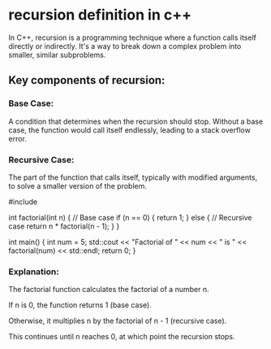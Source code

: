 <h1>recursion definition in c++</h1>
<p>In C++, recursion is a programming technique where a function calls itself directly or indirectly. It's a way to break down a complex problem into smaller, similar subproblems.</p>
<h2>Key components of recursion:</h2>
<h3>Base Case:</h3>
<p>A condition that determines when the recursion should stop. Without a base case, the function would call itself endlessly, leading to a stack overflow error.</p>
<h3>Recursive Case:</h3>
<p>The part of the function that calls itself, typically with modified arguments, to solve a smaller version of the problem.</p>
<p>#include <iostream>

int factorial(int n) {
    // Base case
    if (n == 0) {
        return 1;
    } else {
        // Recursive case
        return n * factorial(n - 1);
    }
}

int main() {
    int num = 5;
    std::cout << "Factorial of " << num << " is " << factorial(num) << std::endl;
    return 0;
}</p>
<h3>Explanation:</h3>
<p>The factorial function calculates the factorial of a number n.</p>
<p>If n is 0, the function returns 1 (base case).</p>
<p>Otherwise, it multiplies n by the factorial of n - 1 (recursive case).</p>
<p>This continues until n reaches 0, at which point the recursion stops.</p>
